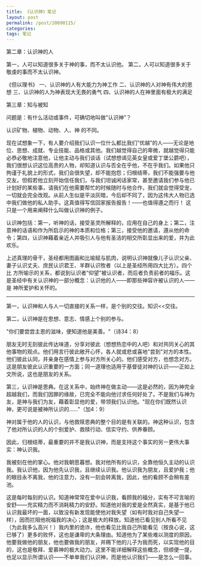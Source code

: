 ```yaml
---
title: 《认识神》笔记
layout: post
permalink: /post/20090115/
categories:
tags: 笔记
---
```


第二章：认识神的人

第一，人可以知道很多关于神的事，而不太认识他。
第二，人可以知道很多关于敬虔的事而不太认识神。

《但以理书》
一、认识神的人有大能力为神工作
二、认识神的人对神有伟大的思想
三、认识神的人为神表现大无畏的勇气
四、认识神的人在神里面有极大的满足

第三章：知与被知

问题是：有什么活动或事件，可确切地叫做”认识神”？

认识矿物、植物、动物、人、神 的不同。

现在试想象一下，有人要介绍我们认识一位什么都比我们”优越”的人——无论是地位、思想、成就、专业技能、品格或其他。我们越觉得自己的卑微，就越觉得只能 必恭必敬地注意他，让他主动与我们谈话（试想想谒见英女皇或爱丁堡公爵吧），我们很想认识这位高贵的人物，却知道认识与否全在乎他，不在乎我们。如果他只 拘谨于礼貌上的形式，我们会很失望，却不能抱怨；归根结蒂，我们不能强要与他交友。但假若他立刻开始信任我们，与我们坦诚闲话家常，甚至邀请我们参与他已 计划好的某些事，请我们在他需要帮忙的时候随时与他合作，我们就会觉得受宠，一切就会完全改观。从前人生似是平淡灰暗，今后却不同了，因为这伟大人物已选 中我们做他的私人助手。这真值得写信回家报告报告！——也值得遵之而行！
这只是一个用来阐释什么叫做认识神的例子。

认识神包括：第一，听神的话，接受圣灵所解释的，应用在自己的身上；第二，注意神的话语和作为所启示的神的本质和位格；第三，接受他的邀请，遵从他的命令；第四，认识神藉着亲近人并吸引人与他有圣洁的相交所彰显出来的爱，并为此欢乐。

上述真理的骨干，圣经都用图画和比喻赋与肌肉，说明认识神就像儿子认识父亲、妻子认识丈夫、庶民认识君王、羊群认识牧者（以上是圣经所用四大比方）。四个比 方所喻示的关系，都说到认识者”仰望”被认识者，而后者负责前者的福乐。这是圣经中有关认识神的一部分概念：认识他的人——即那些神容许被认识的人——是 神所爱护和关怀的。

________________________


第一，认识神和人与人一切直接的关系一样，是个别的交往。知识<<交往。

第二，认识神是在思想、意志、情感上个别的参与。

"你们要尝尝主恩的滋味，便知道他是美善。"（诗34：8）

朋友无时无刻彼此传达味道，分享对彼此（想想热恋中的人吧）和对共同关心的其他事物的观点。他们用言行彼此敞开心怀，各人就或悲或喜地"尝到"对方的本性。他们彼此认同，并亲身在感情上参与对方所关心的。他们感受对方，也想念对方。这是朋友彼此认识重要的一方面；同一道理也适用于基督徒对神的认识——正如上文所说，这也是朋友的关系。

第三，认识神是恩典。在这关系中，始终神在做主动——这是必然的，因为神完全超越我们，而我们因罪的缘故，已完全不能向他讨求任何好处了。不是我们与神为友，是神与我们为友，藉着彰显他的爱，带领我们认识他。"现在你们既然认识神，更可说是被神所认识的……"（加4：9）

神对属于他的人的认识，与他救赎恩典的整个目的是有关联的。神这种认识，包含了他对所认识的人的个别爱护、救赎行动、信实守约、供养眷顾。

因此，归根结蒂，最重要的并不是我认识神，而是支持这个事实的另一更伟大事实：神认识我。

我被刻在他的掌心。他对我朝思暮想。我对他所有的认识，全靠他恒久主动的认识我。我认识他，因为他先认识我，且继续认识我。他认识我为朋友，且爱护我；他的眼目永不离我，他的注意力，没有一刻会转离我，因此，他的看顾不会稍有差池。

这是每时每刻的认识。知道神常常在爱中认识我，看顾我的福分，实有不可言喻的安舒——充实精力而不消耗精力的安舒。知道他对我的爱是全然真实，是基于他已认识我最坏的一面，以致没有新发现能使他对我失望（如有时我对自己失望一样），因而拦阻他祝福我的决心；这是极大的释放。知道他已看见别人所看不见（为此我多么高兴！）我内里的诡诈，他也看见比我自己所能看见（按良心说，这已够了）更多的败怀，这也是谦卑的大条理由。知道他为了某些难以测度的原因，他要我做他的朋友，他也要做我的朋友，并赐下他的儿子为我而死，以实现他的目的，这也是敬拜、爱慕神的极大动力。这里不能详细解释这些概念，但顺便一提，也足以显示所谓认识——不单单我们认识神，而是他认识我们——是怎么一回事。
